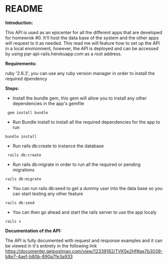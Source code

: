 # README
**Introduction:**

This API is used as an epicenter for all the different apps that are developed for homewrok #0. It'll host the data base of the system and the other apps will request to it as needed.
This read me will feature how to set up the API in a local environment, however, the API is deployed and can be accessed by using pqr-api-rails.herokuapp.com as a root address.

**Requirements:**

ruby '2.6.3', you can use any ruby version manager in order to install the required dpendency

**Steps:**

* Install the bundle gem, this gem will allow you to install any other dependencies in the app's gemfile

``` gem install bundle```

* Run Bundle install to install all the required dependencies for the app to run

``` bundle install ```

* Run rails db:create to instance the database

``` rails db:create```

* Run rails db:migrate in order to run all the required or pending migrations

```rails db:migrate```

* You can run rails db:seed to get a dummy user into the data base so you can start testing any other feature

``` rails db:seed ```

* You can then go ahead and start the rails server to use the app localy

```rails s```

**Documentation of the API:**

The API is fully documented with request and response examples and it can be viewed in it's entirety in the following link https://documenter.getpostman.com/view/12339182/TVK5e2Hf#ae7b3039-b8e7-4ae1-b80b-890a7fe3a933


